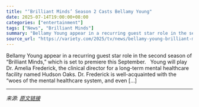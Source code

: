 ```yaml
---
title: "‘Brilliant Minds’ Season 2 Casts Bellamy Young"
date: 2025-07-14T19:00:00+08:00
categories: ["entertainment"]
tags: ["News", "Brilliant Minds"]
summary: "Bellamy Young appear in a recurring guest star role in the second season of “Brilliant Minds,” which is set to premiere this September.&#160;&#160; Young will play Dr. Amelia Frederick, the clinical d"
source_url: "https://variety.com/2025/tv/news/bellamy-young-brilliant-minds-season-2-1236459824/"
---
```


Bellamy Young appear in a recurring guest star role in the second season of “Brilliant Minds,” which is set to premiere this September.&#160;&#160; Young will play Dr. Amelia Frederick, the clinical director for a long-term mental healthcare facility named Hudson Oaks. Dr. Frederick is well-acquainted with the &#8220;woes of the mental healthcare system, and even [&#8230;]

---

*来源: [原文链接](https://variety.com/2025/tv/news/bellamy-young-brilliant-minds-season-2-1236459824/)*
